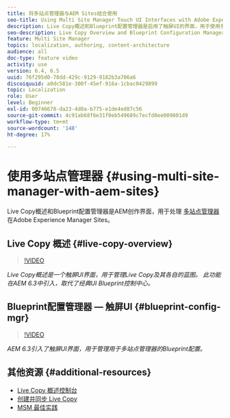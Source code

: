 ```yaml
---
title: 将多站点管理器与AEM Sites结合使用
seo-title: Using Multi Site Manager Touch UI Interfaces with Adobe Experience Manager
description: Live Copy概述和Blueprint配置管理器是启用了触屏UI的界面，用于使用多站点管理器。
seo-description: Live Copy Overview and Blueprint Configuration Manager are Touch UI Enabled interfaces for working with Multi Site Manager with Adobe Experience Manager.
feature: Multi Site Manager
topics: localization, authoring, content-architecture
audience: all
doc-type: feature video
activity: use
version: 6.4, 6.5
uuid: 76f295d0-78dd-429c-9129-9182b3a706a6
discoiquuid: a0dc581e-300f-45ef-916a-1cbac0429899
topic: Localization
role: User
level: Beginner
exl-id: 00746678-da23-4d0a-b775-e1de4ed87c56
source-git-commit: 4c91ab68f6e31f0eb549689c7ecfd0ee009801d9
workflow-type: tm+mt
source-wordcount: '148'
ht-degree: 17%

---
```


# 使用多站点管理器 {#using-multi-site-manager-with-aem-sites}

Live Copy概述和Blueprint配置管理器是AEM创作界面，用于处理 [多站点管理器](https://experienceleague.adobe.com/docs/experience-manager-cloud-service/content/sites/administering/reusing-content/msm-and-translation.html) 在Adobe Experience Manager Sites。

## Live Copy 概述 {#live-copy-overview}

>[!VIDEO](https://video.tv.adobe.com/v/17054?quality=12&learn=on)

*Live Copy概述是一个触屏UI界面，用于管理Live Copy及其各自的蓝图。 此功能在AEM 6.3中引入，取代了经典UI Blueprint控制中心。*

## Blueprint配置管理器 — 触屏UI {#blueprint-config-mgr}

>[!VIDEO](https://video.tv.adobe.com/v/17056?quality=12&learn=on)

*AEM 6.3引入了触屏UI界面，用于管理用于多站点管理器的Blueprint配置。*

## 其他资源 {#additional-resources}

* [Live Copy 概述控制台](https://helpx.adobe.com/experience-manager/6-5/sites/administering/using/msm-livecopy-overview.html)
* [创建并同步 Live Copy](https://helpx.adobe.com/experience-manager/6-5/sites/administering/using/msm-livecopy.html)
* [MSM 最佳实践](https://helpx.adobe.com/experience-manager/6-5/sites/administering/using/msm-best-practices.html)
